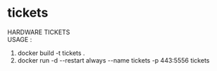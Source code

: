 # tickets
HARDWARE TICKETS <br/>
USAGE :<br/>
1. docker build -t tickets . <br/>
2. docker run -d --restart always --name tickets -p 443:5556 tickets
